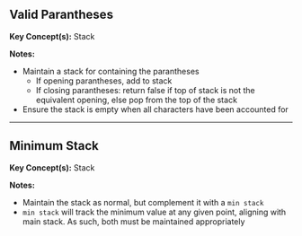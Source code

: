 ## Valid Parantheses

**Key Concept(s):** Stack

**Notes:**
- Maintain a stack for containing the parantheses
    - If opening parantheses, add to stack
    - If closing parantheses: return false if top of stack is not the equivalent opening, else pop from the top of the stack
- Ensure the stack is empty when all characters have been accounted for

---

## Minimum Stack

**Key Concept(s):** Stack

**Notes:**
- Maintain the stack as normal, but complement it with a `min stack`
- `min stack` will track the minimum value at any given point, aligning with main stack. As such, both must be maintained appropriately


